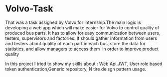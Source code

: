 # Volvo-Task
That was a task assigned by Volvo for internship.The main logic is developing a web app 
which will make easier for Volvo to control quality of produced bus parts. It has to allow for 
easy communication between users, testers, supervisors and factories. It should gather information 
from users and testers about quality of each part in each bus, store the data for statistics, and allow managers 
to access them  in order to improve product quality

In this project I tried to show my skills about : Web Api,JWT, User role based  token authentication,Generic repository,
N tire deisgn pattern usage.
